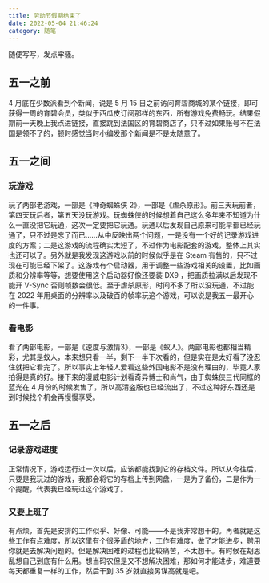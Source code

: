```yaml
---
title: 劳动节假期结束了
date: 2022-05-04 21:46:24
category: 随笔
---
```

随便写写，发点牢骚。

<!-- more -->

## 五一之前

4 月底在少数派看到个新闻，说是 5 月 15 日之前访问育碧商城的某个链接，即可获得一周的育碧会员，类似于西瓜皮订阅那样的东西，所有游戏免费畅玩。结果假期前一天晚上我点进链接，直接跳到法国区的育碧商店了，只不过如果账号不在法国是领不了的，顿时感觉当时小编发那个新闻是不是太随意了。

## 五一之间

### 玩游戏

玩了两部老游戏，一部是《神奇蜘蛛侠 2》，一部是《虐杀原形》。前三天玩前者，第四天玩后者，第五天没玩游戏。玩蜘蛛侠的时候想着自己这么多年来不知道为什么一直没把它玩通，这次一定要把它玩通。玩通以后发现自己原来可能早都已经玩通了，只不过是忘了而已……从中反映出两个问题，一是没有一个好的记录游戏进度的方案；二是这游戏的流程确实太短了，不过作为电影配套的游戏，整体上其实也还可以了。另外就是我发现这游戏以前的时候似乎是在 Steam 有售的，只不过现在可能已经下架了。这游戏有个启动器，用于调整一些游戏相关的设置，比如画质和分辨率等等，想要使用这个启动器好像还要装 DX9 ，把画质拉满以后发现不能开 V-Sync 否则帧数会很低。至于虐杀原形，时间不多了所以没玩通，不过能在 2022 年用桌面的分辨率以及破百的帧率玩这个游戏，可以说是我五一最开心的一件事。

### 看电影

看了两部电影，一部是《速度与激情3》，一部是《蚁人》。两部电影也都相当精彩，尤其是蚁人，本来想只看一半，剩下一半下次看的，但是实在是太好看了没忍住就把它看完了。所以事实上年轻人爱看这些外国电影不是没有理由的，毕竟人家拍得是真的好。接下来的漫威电影计划看奇异博士和尚气，由于蜘蛛侠三代同框的蓝光在 4 月份的时候发售了，所以高清盗版也已经流出了，不过这种好东西还是到时候找个机会再慢慢享受。

## 五一之后

### 记录游戏进度

正常情况下，游戏运行过一次以后，应该都能找到它的存档文件。所以从今往后，只要是我玩过的游戏，我都会将它的存档上传到网盘，一是为了备份，二是作为一个提醒，代表我已经玩过这个游戏了。

### 又要上班了

有点烦，首先是安排的工作似乎、好像、可能——不是我非常想干的。再者就是这些工作有点难度，所以这里有个很矛盾的地方，工作有难度，做了才能进步，聘用你就是去解决问题的。但是解决困难的过程也比较痛苦，不太想干。有时候在胡思乱想自己到底有什么用。想当码农但是又不想解决困难，那如何才能进步，难道要每天都重复一样的工作，然后干到 35 岁就直接另谋高就是吧。
